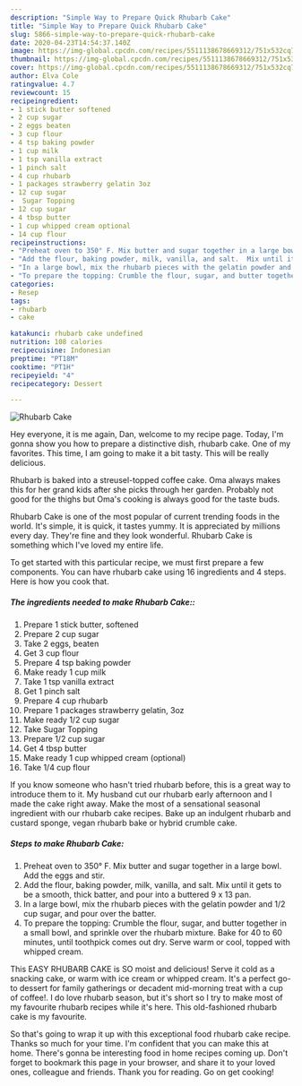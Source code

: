 ```yaml
---
description: "Simple Way to Prepare Quick Rhubarb Cake"
title: "Simple Way to Prepare Quick Rhubarb Cake"
slug: 5866-simple-way-to-prepare-quick-rhubarb-cake
date: 2020-04-23T14:54:37.140Z
image: https://img-global.cpcdn.com/recipes/5511138678669312/751x532cq70/rhubarb-cake-recipe-main-photo.jpg
thumbnail: https://img-global.cpcdn.com/recipes/5511138678669312/751x532cq70/rhubarb-cake-recipe-main-photo.jpg
cover: https://img-global.cpcdn.com/recipes/5511138678669312/751x532cq70/rhubarb-cake-recipe-main-photo.jpg
author: Elva Cole
ratingvalue: 4.7
reviewcount: 15
recipeingredient:
- 1 stick butter softened
- 2 cup sugar
- 2 eggs beaten
- 3 cup flour
- 4 tsp baking powder
- 1 cup milk
- 1 tsp vanilla extract
- 1 pinch salt
- 4 cup rhubarb
- 1 packages strawberry gelatin 3oz
- 12 cup sugar
-  Sugar Topping
- 12 cup sugar
- 4 tbsp butter
- 1 cup whipped cream optional
- 14 cup flour
recipeinstructions:
- "Preheat oven to 350° F. Mix butter and sugar together in a large bowl.  Add the eggs and stir."
- "Add the flour, baking powder, milk, vanilla, and salt.  Mix until it gets to be a smooth, thick batter, and pour into a buttered 9 x 13 pan."
- "In a large bowl, mix the rhubarb pieces with the gelatin powder and 1/2 cup sugar, and pour over the batter."
- "To prepare the topping: Crumble the flour, sugar, and butter together in a small bowl, and sprinkle over the rhubarb mixture.  Bake for 40 to 60 minutes, until toothpick comes out dry.  Serve warm or cool, topped with whipped cream."
categories:
- Resep
tags:
- rhubarb
- cake

katakunci: rhubarb cake undefined
nutrition: 108 calories
recipecuisine: Indonesian
preptime: "PT18M"
cooktime: "PT1H"
recipeyield: "4"
recipecategory: Dessert

---
```



![Rhubarb Cake](https://img-global.cpcdn.com/recipes/5511138678669312/751x532cq70/rhubarb-cake-recipe-main-photo.jpg)

Hey everyone, it is me again, Dan, welcome to my recipe page. Today, I'm gonna show you how to prepare a distinctive dish, rhubarb cake. One of my favorites. This time, I am going to make it a bit tasty. This will be really delicious.

Rhubarb is baked into a streusel-topped coffee cake. Oma always makes this for her grand kids after she picks through her garden. Probably not good for the thighs but Oma&#39;s cooking is always good for the taste buds.

Rhubarb Cake is one of the most popular of current trending foods in the world. It's simple, it is quick, it tastes yummy. It is appreciated by millions every day. They're fine and they look wonderful. Rhubarb Cake is something which I've loved my entire life.


To get started with this particular recipe, we must first prepare a few components. You can have rhubarb cake using 16 ingredients and 4 steps. Here is how you cook that.

##### The ingredients needed to make Rhubarb Cake::

1. Prepare 1 stick butter, softened
1. Prepare 2 cup sugar
1. Take 2 eggs, beaten
1. Get 3 cup flour
1. Prepare 4 tsp baking powder
1. Make ready 1 cup milk
1. Take 1 tsp vanilla extract
1. Get 1 pinch salt
1. Prepare 4 cup rhubarb
1. Prepare 1 packages strawberry gelatin, 3oz
1. Make ready 1/2 cup sugar
1. Take  Sugar Topping
1. Prepare 1/2 cup sugar
1. Get 4 tbsp butter
1. Make ready 1 cup whipped cream (optional)
1. Take 1/4 cup flour


If you know someone who hasn&#39;t tried rhubarb before, this is a great way to introduce them to it. My husband cut our rhubarb early afternoon and I made the cake right away. Make the most of a sensational seasonal ingredient with our rhubarb cake recipes. Bake up an indulgent rhubarb and custard sponge, vegan rhubarb bake or hybrid crumble cake. 

##### Steps to make Rhubarb Cake:

1. Preheat oven to 350° F. Mix butter and sugar together in a large bowl.  Add the eggs and stir.
1. Add the flour, baking powder, milk, vanilla, and salt.  Mix until it gets to be a smooth, thick batter, and pour into a buttered 9 x 13 pan.
1. In a large bowl, mix the rhubarb pieces with the gelatin powder and 1/2 cup sugar, and pour over the batter.
1. To prepare the topping: Crumble the flour, sugar, and butter together in a small bowl, and sprinkle over the rhubarb mixture.  Bake for 40 to 60 minutes, until toothpick comes out dry.  Serve warm or cool, topped with whipped cream.


This EASY RHUBARB CAKE is SO moist and delicious! Serve it cold as a snacking cake, or warm with ice cream or whipped cream. It&#39;s a perfect go-to dessert for family gatherings or decadent mid-morning treat with a cup of coffee!. I do love rhubarb season, but it&#39;s short so I try to make most of my favourite rhubarb recipes while it&#39;s here. This old-fashioned rhubarb cake is my favourite. 

So that's going to wrap it up with this exceptional food rhubarb cake recipe. Thanks so much for your time. I'm confident that you can make this at home. There's gonna be interesting food in home recipes coming up. Don't forget to bookmark this page in your browser, and share it to your loved ones, colleague and friends. Thank you for reading. Go on get cooking!
